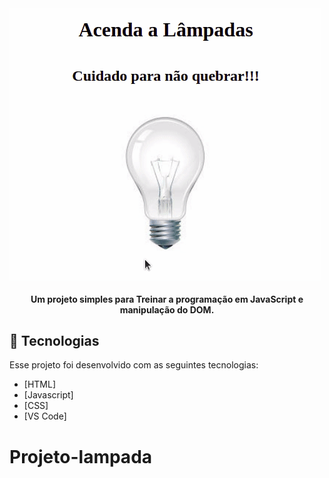 <img align="center" alt="Lampada" src="./assets/img/Projeto.gif">

<h4 align="center">
  Um projeto simples para Treinar a programação em JavaScript e manipulação do DOM.
</h4>

## :rocket: Tecnologias

Esse projeto foi desenvolvido com as seguintes tecnologias:

-  [HTML]
-  [Javascript]
-  [CSS]
-  [VS Code]

# Projeto-lampada
